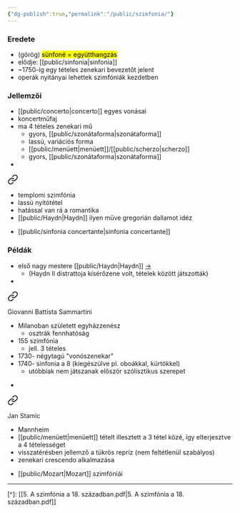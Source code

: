 ```yaml
---
{"dg-publish":true,"permalink":"/public/szimfonia/"}
---
```


### Eredete

- (görög) <mark>sünfoné = együtthangzás</mark>
- elődje: [[public/sinfonia\|sinfonia]]
- ~1750-ig egy tételes zenekari bevezetőt jelent
- operák nyitányai lehettek szimfóniák kezdetben

### Jellemzői

- [[public/concerto\|concerto]] egyes vonásai
- koncertműfaj
- ma 4 tételes zenekari mű
	- gyors, [[public/szonátaforma\|szonátaforma]]
	- lassú, variációs forma
	- [[public/menüett\|menüett]]/[[public/scherzo\|scherzo]]
	- gyors, [[public/szonátaforma\|szonátaforma]]
- 
<div class="transclusion internal-embed is-loaded"><a class="markdown-embed-link" href="/public/sinfonia-da-chiesa/" aria-label="Open link"><svg xmlns="http://www.w3.org/2000/svg" width="24" height="24" viewBox="0 0 24 24" fill="none" stroke="currentColor" stroke-width="2" stroke-linecap="round" stroke-linejoin="round" class="svg-icon lucide-link"><path d="M10 13a5 5 0 0 0 7.54.54l3-3a5 5 0 0 0-7.07-7.07l-1.72 1.71"></path><path d="M14 11a5 5 0 0 0-7.54-.54l-3 3a5 5 0 0 0 7.07 7.07l1.71-1.71"></path></svg></a><div class="markdown-embed">




- templomi szimfónia
- lassú nyitótétel
- hatással van rá a romantika
- [[public/Haydn\|Haydn]] ilyen műve gregorián dallamot idéz

</div></div>

- [[public/sinfonia concertante\|sinfonia concertante]]

### Példák

- első nagy mestere [[public/Haydn\|Haydn]] [->](Haydn#^szimfoniai)
	- (Haydn Il distrattoja kísérőzene volt, tételek között játszották)
- 
<div class="transclusion internal-embed is-loaded"><a class="markdown-embed-link" href="/public/sammartini/" aria-label="Open link"><svg xmlns="http://www.w3.org/2000/svg" width="24" height="24" viewBox="0 0 24 24" fill="none" stroke="currentColor" stroke-width="2" stroke-linecap="round" stroke-linejoin="round" class="svg-icon lucide-link"><path d="M10 13a5 5 0 0 0 7.54.54l3-3a5 5 0 0 0-7.07-7.07l-1.72 1.71"></path><path d="M14 11a5 5 0 0 0-7.54-.54l-3 3a5 5 0 0 0 7.07 7.07l1.71-1.71"></path></svg></a><div class="markdown-embed">




Giovanni Battista Sammartini

- Milanoban született egyházzenész
	- osztrák fennhatóság
- 155 szimfónia
	- jell. 3 tételes
- 1730- négytagú "vonószenekar"
- 1740- sinfonia a 8 (kiegészülve pl. oboákkal, kürtökkel)
	- utóbbiak nem játszanak először szólisztikus szerepet

</div></div>

- 
<div class="transclusion internal-embed is-loaded"><a class="markdown-embed-link" href="/public/johann-stamitz/" aria-label="Open link"><svg xmlns="http://www.w3.org/2000/svg" width="24" height="24" viewBox="0 0 24 24" fill="none" stroke="currentColor" stroke-width="2" stroke-linecap="round" stroke-linejoin="round" class="svg-icon lucide-link"><path d="M10 13a5 5 0 0 0 7.54.54l3-3a5 5 0 0 0-7.07-7.07l-1.72 1.71"></path><path d="M14 11a5 5 0 0 0-7.54-.54l-3 3a5 5 0 0 0 7.07 7.07l1.71-1.71"></path></svg></a><div class="markdown-embed">




Jan Stamic

- Mannheim
- [[public/menüett\|menüett]] tételt illesztett a 3 tétel közé, így elterjesztve a 4 tételességet
- visszatérésben jellemző a tükrös repríz (nem feltétlenül szabályos)
- zenekari crescendo alkalmazása

</div></div>

- [[public/Mozart\|Mozart]] szimfóniái

---
[^]: [[5. A szimfónia a 18. században.pdf\|5. A szimfónia a 18. században.pdf]]